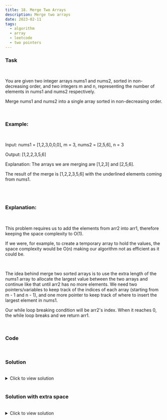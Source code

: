 ```yaml
---
title: 18. Merge Two Arrays
description: Merge two arrays
date: 2023-02-11
tags:
  - algorithm
  - array
  - leetcode
  - two pointers
---
```


### Task

<br />

You are given two integer arrays nums1 and nums2, sorted in non-decreasing order, and two integers m and n, representing the number of elements in nums1 and nums2 respectively.

Merge nums1 and nums2 into a single array sorted in non-decreasing order.

<br />

### Example:

<br />

Input: nums1 = [1,2,3,0,0,0], m = 3, nums2 = [2,5,6], n = 3

Output: [1,2,2,3,5,6]

Explanation: The arrays we are merging are [1,2,3] and [2,5,6].

The result of the merge is [1,2,2,3,5,6] with the underlined elements coming from nums1.

<br />
<br />

### Explanation:

<br />

This problem requires us to add the elements from arr2 into arr1, therefore keeping the space complexity to O(1).

If we were, for example, to create a temporary array to hold the values, the space complexity would be O(n) making our algorithm not as efficient as it could be.

<br />

The idea behind merge two sorted arrays is to use the extra length of the nums1 array to allocate the largest value between the two arrays and continue like that until arr2 has no more elements.
We need two pointers/variables to keep track of the indices of each array (starting from m - 1 and n - 1), and one more pointer to keep track of where to insert the largest element in nums1.

Our while loop breaking condition will be arr2's index. When it reaches 0, the while loop breaks and we return arr1.

<br />

### Code

<br />

### Solution

<br />

<details>
  <summary>Click to view solution</summary>

```js
function merge(arr1, m, arr2, n) {
  let first = m - 1;
  let second = n - 1;
  let i = m + n - 1;

  while (second >= 0) {
    let fVal = arr1[first];
    let sVal = arr2[second];

    if (fVal > sVal) {
      arr1[i] = fVal;
      i--;
      first--;
    } else {
      arr1[i] = sVal;
      i--;
      second--;
    }
  }
}

mergeSort([1, 2, 3, 0, 0, 0], 3, [2, 5, 6], 3);
```

</details>

<br />

### Solution with extra space

<br />

<details>
  <summary>Click to view solution</summary>

```js
function mergeSortedArrays(arr1, arr2) {
  const mergedArray = [];
  let arr1Item = arr1[0];
  let arr2Item = arr2[0];
  let i = 1;
  let j = 1;

  while (arr1Item || arr2Item) {
    //checking if the last items of arr2 are not undefined
    if (!arr2Item || arr1Item < arr2Item) {
      mergedArray.push(arr1Item);
      arr1Item = arr1[i];
      i++;
    } else {
      mergedArray.push(arr2Item);
      arr2Item = arr2[j];
      j++;
    }
  }

  return mergedArray;
}

mergeSortedArrays([0, 3, 4, 31], [4, 6, 30]);
```

</details>

<br />
